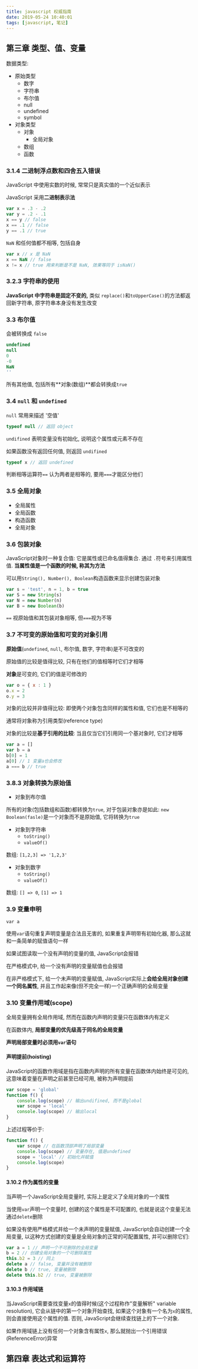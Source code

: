 ```yaml
---
title: javascript 权威指南
date: 2019-05-24 10:40:01
tags: [javascript, 笔记]
---
```


## 第三章 类型、值、变量

数据类型:

- 原始类型
  - 数字
  - 字符串
  - 布尔值
  - null
  - undefined
  - symbol
- 对象类型
  - 对象
    - 全局对象
  - 数组
  - 函数

### 3.1.4 二进制浮点数和四舍五入错误

JavaScript 中使用实数的时候, 常常只是真实值的一个近似表示

JavaScript 采用**二进制表示法**

```js
var x = .3 - .2
var y = .2 - .1
x == y // false
x == .1 // false
y == .1 // true
```

`NaN` 和任何值都不相等, 包括自身

```js
var x // x 是 NaN
x == NaN // false
x != x // true 用来判断是不是 NaN, 效果等同于 isNaN()
```

### 3.2.3 字符串的使用

**JavaScript 中字符串是固定不变的,** 类似 `replace()`和`toUpperCase()`的方法都返回新字符串, 原字符串本身没有发生改变

### 3.3 布尔值

会被转换成 `false`

```js
undefined
null
0
-0
NaN
''
```

所有其他值, 包括所有**对象(数组)**都会转换成`true`

### 3.4 `null` 和 `undefined`

`null` 常用来描述 '空值'

```js
typeof null // 返回 object
```

`undifined` 表明变量没有初始化, 说明这个属性或元素不存在

如果函数没有返回任何值, 则返回 `undifined`

``` js
typeof x // 返回 undefined
```

判断相等运算符`==` 认为两者是相等的, 要用`===`才能区分他们

### 3.5 全局对象

- 全局属性
- 全局函数
- 构造函数
- 全局对象

### 3.6 包装对象

JavaScript对象时一种复合值: 它是属性或已命名值得集合. 通过 `.`符号来引用属性值. **当属性值是一个函数的时候, 称其为方法**

可以用`String(), Number(), Boolean`构造函数来显示创建包装对象

```js
var s = 'test', n = 1, b = true
var S = new String(s)
var N = new Number(n)
var B = new Boolean(b)
```

`==` 视原始值和其包装对象相等, 但`===`视为不等

### 3.7 不可变的原始值和可变的对象引用

**原始值**(`undefined`, `null`, 布尔值, 数字, 字符串)是不可改变的

原始值的比较是值得比较, 只有在他们的值相等时它们才相等

**对象**是可变的, 它们的值是可修改的

```js
var o = { x : 1 }
o.x = 2
o.y = 3
```

对象的比较并非值得比较: 即使两个对象包含同样的属性和值, 它们也是不相等的

通常将对象称为引用类型(reference type)

对象的比较是**基于引用的比较**: 当且仅当它们引用同一个基对象时, 它们才相等

```js
var a = []
var b = a
b[0] = 1
a[0] // 1 变量a也会修改
a === b // true
```

### 3.8.3 对象转换为原始值

- 对象到布尔值

所有的对象(包括数组和函数)都转换为`true`, 对于包装对象亦是如此: `new Boolean(fasle)`是一个对象而不是原始值, 它将转换为`true`

- 对象到字符串
	- `toString()`
	- `valueOf()`

数组: `[1,2,3] => '1,2,3'`

- 对象到数字
	- `toString()`
	- `valueOf()`

数组: `[] => 0`, `[1] => 1`

### 3.9 变量申明

`var a`

使用`var`语句重复声明变量是合法且无害的, 如果重复声明带有初始化器, 那么这就和一条简单的赋值语句一样

如果试图读取一个没有声明的变量的值, JavaScript会报错

在严格模式中, 给一个没有声明的变量赋值也会报错

在非严格模式下, 给一个未声明的变量赋值, JavaScript实际上**会给全局对象创建一个同名属性**, 并且工作起来像(但不完全一样)一个正确声明的全局变量

### 3.10 变量作用域(scope)

全局变量拥有全局作用域, 然而在函数内声明的变量只在函数体内有定义

在函数体内, **局部变量的优先级高于同名的全局变量**

**声明局部变量时必须用`var`语句**

#### 声明提前(hoisting)

JavaScript的函数作用域是指在函数内声明的所有变量在函数体内始终是可见的, 这意味着变量在声明之前甚至已经可用, 被称为声明提前

```js
var scope = 'global'
function f() {
	console.log(scope) // 输出undifined, 而不是global
	var scope = 'local'
	console.log(scope) // 输出local
}
```

上述过程等价于:

```js
function f() {
	var scope // 在函数顶部声明了局部变量
	console.log(scope) // 变量存在, 值是undefined
	scope = 'local' // 初始化并赋值
	console.log(scope)
}
```

#### 3.10.2 作为属性的变量

当声明一个JavaScript全局变量时, 实际上是定义了全局对象的一个属性

当使用`var`声明一个变量时, 创建的这个属性是不可配置的, 也就是说这个变量无法通过`delete`删除

如果没有使用严格模式并给一个未声明的变量赋值, JavaScript会自动创建一个全局变量, 以这种方式创建的变量是全局对象的正常的可配置属性, 并可以删除它们:

```js
var a = 1 // 声明一个不可删除的全局变量
b = 2 // 创建全局对象的一个可删除属性
this.b2 = 3 // 同上
delete a // false, 变量并没有被删除
delete b // true, 变量被删除
delete this.b2 // true, 变量被删除
```

#### 3.10.3 作用域链

当JavaScript需要查找变量`x`的值得时候(这个过程称作"变量解析" variable resolution), 它会从链中的第一个对象开始查找, 如果这个对象有一个名为`x`的属性, 则会直接使用这个属性的值. 否则, JavaScript会继续查找链上的下一个对象.

如果作用域链上没有任何一个对象含有属性`x`, 那么就抛出一个引用错误(ReferenceError)异常

## 第四章 表达式和运算符

